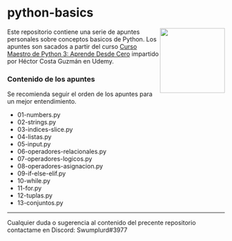 # python-basics

<img align="right" src="https://upload.wikimedia.org/wikipedia/commons/thumb/c/c3/Python-logo-notext.svg/1200px-Python-logo-notext.svg.png" height="150px">

Este repositorio contiene una serie de apuntes personales sobre conceptos basicos de Python. Los apuntes son sacados
a partir del curso [Curso Maestro de Python 3: Aprende Desde Cero](https://www.udemy.com/share/101qUaBkcec1xXTHw=/) impartido por Héctor Costa Guzmán en Udemy.

### Contenido de los apuntes

Se recomienda seguir el orden de los apuntes para un mejor entendimiento.

+ 01-numbers.py
+ 02-strings.py
+ 03-indices-slice.py
+ 04-listas.py
+ 05-input.py
+ 06-operadores-relacionales.py
+ 07-operadores-logicos.py
+ 08-operadores-asignacion.py
+ 09-if-else-elif.py
+ 10-while.py
+ 11-for.py
+ 12-tuplas.py
+ 13-conjuntos.py

---

Cualquier duda o sugerencia al contenido del precente repositorio contactame en Discord: Swumplurd#3977
